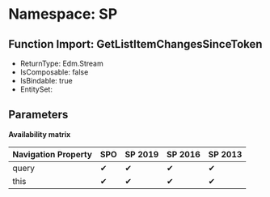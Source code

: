 # Namespace: SP

## Function Import: GetListItemChangesSinceToken

- ReturnType: Edm.Stream
- IsComposable: false
- IsBindable: true
- EntitySet: 

## Parameters

**Availability matrix**

Navigation Property | SPO | SP 2019 | SP 2016 | SP 2013
----------|-----|---------|---------|--------
query | ✔ | ✔ | ✔ | ✔
this | ✔ | ✔ | ✔ | ✔
